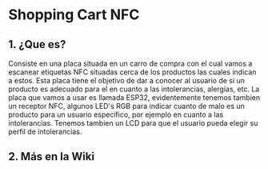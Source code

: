 # Shopping Cart NFC

## 1. ¿Que es?

Consiste en una placa situada en un carro de compra con el cual vamos a escanear etiquetas NFC situadas cerca de los productos las cuales indican a estos. Esta placa tiene el objetivo de dar a conocer al usuario de si un producto es adecuado para el en cuanto a las intolerancias, alergias, etc.
La placa que vamos a usar es llamada ESP32, evidentemente tenemos tambien un receptor NFC, algunos LED's RGB para indicar cuanto de malo es un producto para un usuario especifico, por ejemplo en cuanto a las intolerancias. Tenemos tambien un LCD para que el usuario pueda elegir su perfil de intolerancias.

## 2. Más en la Wiki




